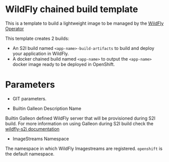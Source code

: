 
WildFly chained build template
==============================

This is a template to build a lightweight image to be managed by the [WildFly Operator](https://github.com/wildfly/wildfly-operator)

This template creates 2 builds:

 - An S2I build named `<app-name>-build-artifacts` to build and deploy your application in WildFly.
 - A docker chained build named `<app-name>` to output the `<app-name>` docker image ready to be deployed in OpenShift.

Parameters
==========

* GIT parameters.

* Builtin Galleon Description Name

Builtin Galleon defined WildFly server that will be provisioned
during S2I build. For more information on using Galleon during S2I build check the [wildfly-s2i documentation](https://github.com/wildfly/wildfly-s2i/blob/master/README.md)

* ImageStreams Namespace

The namespace in which WildFly Imagestreams are registered. `openshift` is the default namespace.
